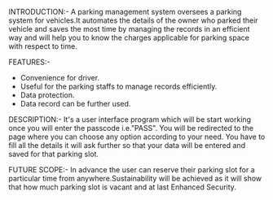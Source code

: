 INTRODUCTION:-
A parking management system oversees a parking system for vehicles.It automates the details of the owner who parked their vehicle and saves the most time by managing the records in an efficient way and will help you to know the charges applicable for parking space with respect to time.

FEATURES:-
* Convenience for driver.
* Useful for the parking staffs to manage records efficiently.
* Data protection.
* Data record can be further used.
 
DESCRIPTION:-
It's a user interface program which will be start working once you will enter the passcode i.e."PASS".
You will be redirected to the page where you can choose any option according to your need.
You have to fill all the details it will ask further so that your data will be entered and saved for that parking slot.

FUTURE SCOPE:-
In advance the user can reserve their parking slot for a particular time from anywhere.Sustainability will be achieved as it will show that how much parking slot is vacant and at last Enhanced Security.


